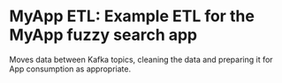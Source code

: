 # MyApp ETL: Example ETL for the MyApp fuzzy search app

Moves data between Kafka topics, cleaning the data and preparing it for App consumption as appropriate. 
